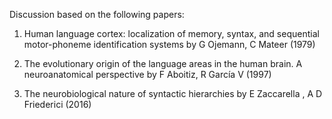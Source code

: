 
Discussion based on the following papers: 

1.  Human language cortex: localization of memory, syntax, and sequential motor-phoneme identification systems by G Ojemann, C Mateer (1979)

2. The evolutionary origin of the language areas in the human brain. A neuroanatomical perspective by F Aboitiz, R García V (1997)

3. The neurobiological nature of syntactic hierarchies by E Zaccarella , A D Friederici (2016)